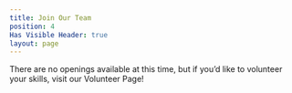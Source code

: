 ```yaml
---
title: Join Our Team
position: 4
Has Visible Header: true
layout: page
---
```


There are no openings available at this time, but if you’d like to volunteer your skills, visit our Volunteer Page!